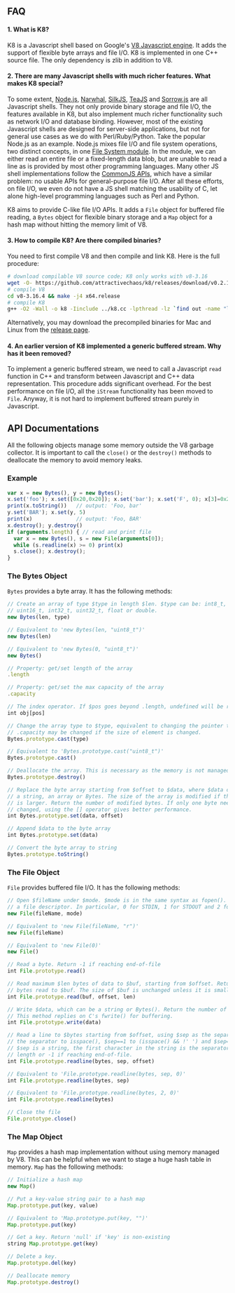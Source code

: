 FAQ
---

#### 1. What is K8?

K8 is a Javascript shell based on Google's [V8 Javascript engine][1]. It adds
the support of flexible byte arrays and file I/O. K8 is implemented in one C++
source file. The only dependency is zlib in addition to V8.

#### 2. There are many Javascript shells with much richer features. What makes K8 special?

To some extent, [Node.js][2], [Narwhal][3], [SilkJS][4], [TeaJS][5] and
[Sorrow.js][6] are all Javascript shells. They not only provide binary storage
and file I/O, the features available in K8, but also implement much richer
functionality such as network I/O and database binding. However, most of the
existing Javascript shells are designed for server-side applications, but not
for general use cases as we do with Perl/Ruby/Python.  Take the popular Node.js
as an example. Node.js mixes file I/O and file system operations, two distinct
concepts, in one [File System module][7].  In the module, we can either read an
entire file or a fixed-length data blob, but are unable to read a line as is
provided by most other programming languages. Many other JS shell
implementations follow the [CommonJS APIs][9], which have a similar problem: no
usable APIs for general-purpose file I/O. After all these efforts, on file I/O,
we even do not have a JS shell matching the usability of C, let alone
high-level programming languages such as Perl and Python.

K8 aims to provide C-like file I/O APIs. It adds a `File` object for buffered
file reading, a `Bytes` object for flexible binary storage and a `Map` object
for a hash map without hitting the memory limit of V8.

#### 3. How to compile K8? Are there compiled binaries?

You need to first compile V8 and then compile and link K8. Here is the full procedure:

```sh
# download compilable V8 source code; K8 only works with v8-3.16
wget -O- https://github.com/attractivechaos/k8/releases/download/v0.2.1/v8-3.16.4.tar.bz2 | tar jxf -
# compile V8
cd v8-3.16.4 && make -j4 x64.release
# compile K8
g++ -O2 -Wall -o k8 -Iinclude ../k8.cc -lpthread -lz `find out -name "libv8_*.a"|grep -v nosnap`
```

Alternatively, you may download the precompiled binaries for Mac and Linux from
the [release page][release].

#### 4. An earlier version of K8 implemented a generic buffered stream. Why has it been removed?

To implement a generic buffered stream, we need to call a Javascript `read`
function in C++ and transform between Javascript and C++ data representation.
This procedure adds significant overhead. For the best performance on file
I/O, all the `iStream` functionality has been moved to `File`. Anyway, it
is not hard to implement buffered stream purely in Javascript.


API Documentations
------------------

All the following objects manage some memory outside the V8 garbage collector.
It is important to call the `close()` or the `destroy()` methods to deallocate
the memory to avoid memory leaks.

### Example

```javascript
var x = new Bytes(), y = new Bytes();
x.set('foo'); x.set([0x20,0x20]); x.set('bar'); x.set('F', 0); x[3]=0x2c;
print(x.toString())   // output: 'Foo, bar'
y.set('BAR'); x.set(y, 5)
print(x)              // output: 'Foo, BAR'
x.destroy(); y.destroy()
if (arguments.length) { // read and print file
  var x = new Bytes(), s = new File(arguments[0]);
  while (s.readline(x) >= 0) print(x)
  s.close(); x.destroy();
}
```

### The Bytes Object

`Bytes` provides a byte array. It has the following methods:

```javascript
// Create an array of type $type in length $len. $type can be: int8_t, uint8_t, int16_t,
// uint16_t, int32_t, uint32_t, float or double.
new Bytes(len, type)

// Equivalent to 'new Bytes(len, "uint8_t")'
new Bytes(len)

// Equivalent to 'new Bytes(0, "uint8_t")'
new Bytes()

// Property: get/set length of the array
.length

// Property: get/set the max capacity of the array
.capacity

// The index operator. If $pos goes beyond .length, undefined will be returned.
int obj[pos]

// Change the array type to $type, equivalent to changing the pointer type. .length and
// .capacity may be changed if the size of element is changed.
Bytes.prototype.cast(type)

// Equivalent to 'Bytes.prototype.cast("uint8_t")'
Bytes.prototype.cast()

// Deallocate the array. This is necessary as the memory is not managed by the V8 GC.
Bytes.prototype.destroy()

// Replace the byte array starting from $offset to $data, where $data can be a number,
// a string, an array or Bytes. The size of the array is modified if the new array
// is larger. Return the number of modified bytes. If only one byte needs to be
// changed, using the [] operator gives better performance.
int Bytes.prototype.set(data, offset)

// Append $data to the byte array
int Bytes.prototype.set(data)

// Convert the byte array to string
Bytes.prototype.toString()
```

### The File Object

`File` provides buffered file I/O. It has the following methods:

```javascript
// Open $fileName under $mode. $mode is in the same syntax as fopen(). Integer $fileName for
// a file descriptor. In particular, 0 for STDIN, 1 for STDOUT and 2 for STDERR.
new File(fileName, mode)

// Equivalent to 'new File(fileName, "r")'
new File(fileName)

// Equivalent to 'new File(0)'
new File()

// Read a byte. Return -1 if reaching end-of-file
int File.prototype.read()

// Read maximum $len bytes of data to $buf, starting from $offset. Return the number of
// bytes read to $buf. The size of $buf is unchanged unless it is smaller than $offset+$len.
int File.prototype.read(buf, offset, len)

// Write $data, which can be a string or Bytes(). Return the number of written bytes.
// This method replies on C's fwrite() for buffering.
int File.prototype.write(data)

// Read a line to $bytes starting from $offset, using $sep as the separator. $sep==0 sets
// the separator to isspace(), $sep==1 to (isspace() && !' ') and $sep==2 to newline. If
// $sep is a string, the first character in the string is the separator. Return the line
// length or -1 if reaching end-of-file.
int File.prototype.readline(bytes, sep, offset)

// Equivalent to 'File.prototype.readline(bytes, sep, 0)'
int File.prototype.readline(bytes, sep)

// Equivalent to 'File.prototype.readline(bytes, 2, 0)'
int File.prototype.readline(bytes)

// Close the file
File.prototype.close()
```

### The Map Object

`Map` provides a hash map implementation without using memory managed by V8. This can be helpful
when we want to stage a huge hash table in memory. `Map` has the following methods:

```javascript
// Initialize a hash map
new Map()

// Put a key-value string pair to a hash map
Map.prototype.put(key, value)

// Equivalent to 'Map.prototype.put(key, "")'
Map.prototype.put(key)

// Get a key. Return 'null' if 'key' is non-existing
string Map.prototype.get(key)

// Delete a key.
Map.prototype.del(key)

// Deallocate memory
Map.prototype.destroy()
```

[1]: http://code.google.com/p/v8/
[2]: http://nodejs.org/
[3]: https://github.com/tlrobinson/narwhal
[4]: http://silkjs.net/
[5]: http://code.google.com/p/teajs/
[6]: https://github.com/samlecuyer/sorrow.js
[7]: http://nodejs.org/api/fs.html
[8]: http://nodejs.org/api/stream.html
[9]: http://www.commonjs.org/specs/
[11]: https://sourceforge.net/projects/lh3/files/
[gyp]: https://gyp.gsrc.io/
[release]: https://github.com/attractivechaos/k8/releases
